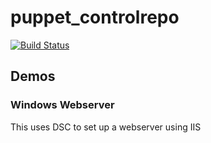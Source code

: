 # puppet_controlrepo

[![Build Status](https://travis-ci.org/dylanratcliffe/puppet_controlrepo.svg?branch=production)](https://travis-ci.org/dylanratcliffe/puppet_controlrepo)

## Demos

### Windows Webserver

This uses DSC to set up a webserver using IIS
